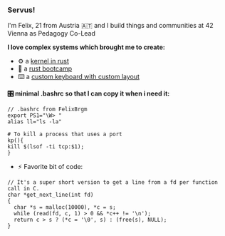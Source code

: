 ### Servus!
I'm Felix, 21 from Austria 🇦🇹 and I build things and communities at 42 Vienna as Pedagogy Co-Lead

**I love complex systems which brought me to create:**
- ⚙️ a [kernel in rust](https://github.com/kentucky-fried-kernel/kfs)
- 🦀 a [rust bootcamp](https://github.com/42-Short)
- ⌨️ a [custom keyboard with custom layout](https://github.com/FelixBrgm/goos)

**🎛 minimal .bashrc so that I can copy it when i need it:**
```
// .bashrc from FelixBrgm
export PS1="\W> "
alias ll="ls -la"

# To kill a process that uses a port
kp(){ 
kill $(lsof -ti tcp:$1);
}
```
- ⚡ Favorite bit of code: 
```
// It's a super short version to get a line from a fd per function call in C.
char *get_next_line(int fd)
{
  char *s = malloc(10000), *c = s;
  while (read(fd, c, 1) > 0 && *c++ != '\n');
  return c > s ? (*c = '\0', s) : (free(s), NULL);
}
```
